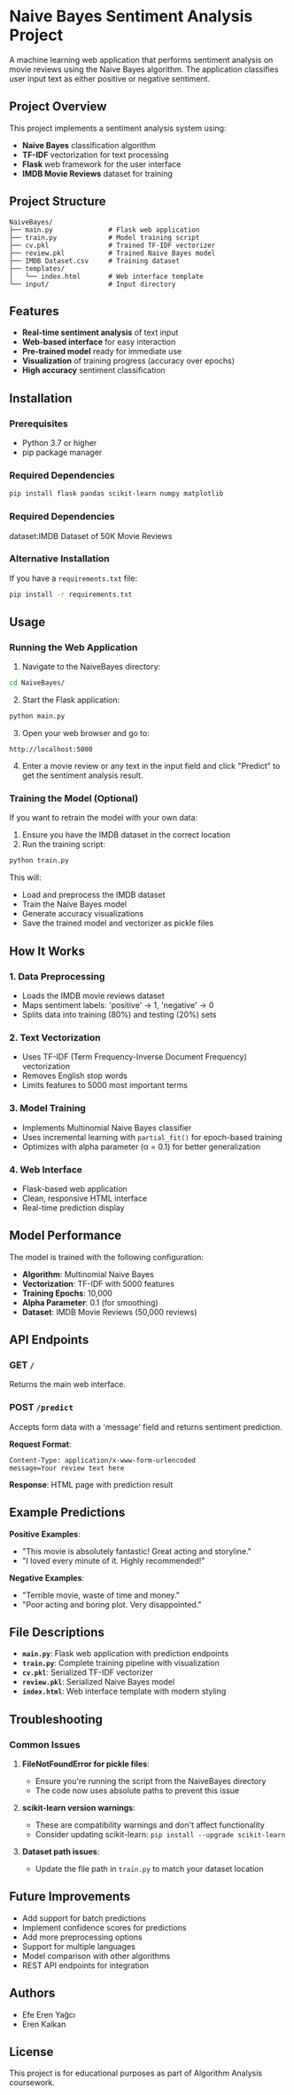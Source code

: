 # Naive Bayes Sentiment Analysis Project

A machine learning web application that performs sentiment analysis on movie reviews using the Naive Bayes algorithm. The application classifies user input text as either positive or negative sentiment.

## Project Overview

This project implements a sentiment analysis system using:
- **Naive Bayes** classification algorithm
- **TF-IDF** vectorization for text processing
- **Flask** web framework for the user interface
- **IMDB Movie Reviews** dataset for training

## Project Structure

```
NaiveBayes/
├── main.py              # Flask web application
├── train.py             # Model training script
├── cv.pkl               # Trained TF-IDF vectorizer
├── review.pkl           # Trained Naive Bayes model
├── IMDB Dataset.csv     # Training dataset
├── templates/
│   └── index.html       # Web interface template
└── input/               # Input directory
```

## Features

- **Real-time sentiment analysis** of text input
- **Web-based interface** for easy interaction
- **Pre-trained model** ready for immediate use
- **Visualization** of training progress (accuracy over epochs)
- **High accuracy** sentiment classification

## Installation

### Prerequisites

- Python 3.7 or higher
- pip package manager

### Required Dependencies

```bash
pip install flask pandas scikit-learn numpy matplotlib
```
### Required Dependencies
dataset:IMDB Dataset of 50K Movie Reviews

### Alternative Installation

If you have a `requirements.txt` file:
```bash
pip install -r requirements.txt
```

## Usage

### Running the Web Application

1. Navigate to the NaiveBayes directory:
```bash
cd NaiveBayes/
```

2. Start the Flask application:
```bash
python main.py
```

3. Open your web browser and go to:
```
http://localhost:5000
```

4. Enter a movie review or any text in the input field and click "Predict" to get the sentiment analysis result.

### Training the Model (Optional)

If you want to retrain the model with your own data:

1. Ensure you have the IMDB dataset in the correct location
2. Run the training script:
```bash
python train.py
```

This will:
- Load and preprocess the IMDB dataset
- Train the Naive Bayes model
- Generate accuracy visualizations
- Save the trained model and vectorizer as pickle files

## How It Works

### 1. Data Preprocessing
- Loads the IMDB movie reviews dataset
- Maps sentiment labels: 'positive' → 1, 'negative' → 0
- Splits data into training (80%) and testing (20%) sets

### 2. Text Vectorization
- Uses TF-IDF (Term Frequency-Inverse Document Frequency) vectorization
- Removes English stop words
- Limits features to 5000 most important terms

### 3. Model Training
- Implements Multinomial Naive Bayes classifier
- Uses incremental learning with `partial_fit()` for epoch-based training
- Optimizes with alpha parameter (α = 0.1) for better generalization

### 4. Web Interface
- Flask-based web application
- Clean, responsive HTML interface
- Real-time prediction display

## Model Performance

The model is trained with the following configuration:
- **Algorithm**: Multinomial Naive Bayes
- **Vectorization**: TF-IDF with 5000 features
- **Training Epochs**: 10,000
- **Alpha Parameter**: 0.1 (for smoothing)
- **Dataset**: IMDB Movie Reviews (50,000 reviews)

## API Endpoints

### GET `/`
Returns the main web interface.

### POST `/predict`
Accepts form data with a 'message' field and returns sentiment prediction.

**Request Format**:
```
Content-Type: application/x-www-form-urlencoded
message=Your review text here
```

**Response**: HTML page with prediction result

## Example Predictions

**Positive Examples**:
- "This movie is absolutely fantastic! Great acting and storyline."
- "I loved every minute of it. Highly recommended!"

**Negative Examples**:
- "Terrible movie, waste of time and money."
- "Poor acting and boring plot. Very disappointed."

## File Descriptions

- **`main.py`**: Flask web application with prediction endpoints
- **`train.py`**: Complete training pipeline with visualization
- **`cv.pkl`**: Serialized TF-IDF vectorizer
- **`review.pkl`**: Serialized Naive Bayes model
- **`index.html`**: Web interface template with modern styling

## Troubleshooting

### Common Issues

1. **FileNotFoundError for pickle files**:
   - Ensure you're running the script from the NaiveBayes directory
   - The code now uses absolute paths to prevent this issue

2. **scikit-learn version warnings**:
   - These are compatibility warnings and don't affect functionality
   - Consider updating scikit-learn: `pip install --upgrade scikit-learn`

3. **Dataset path issues**:
   - Update the file path in `train.py` to match your dataset location

## Future Improvements

- Add support for batch predictions
- Implement confidence scores for predictions
- Add more preprocessing options
- Support for multiple languages
- Model comparison with other algorithms
- REST API endpoints for integration

## Authors

- Efe Eren Yağcı
- Eren Kalkan

## License

This project is for educational purposes as part of Algorithm Analysis coursework. 
